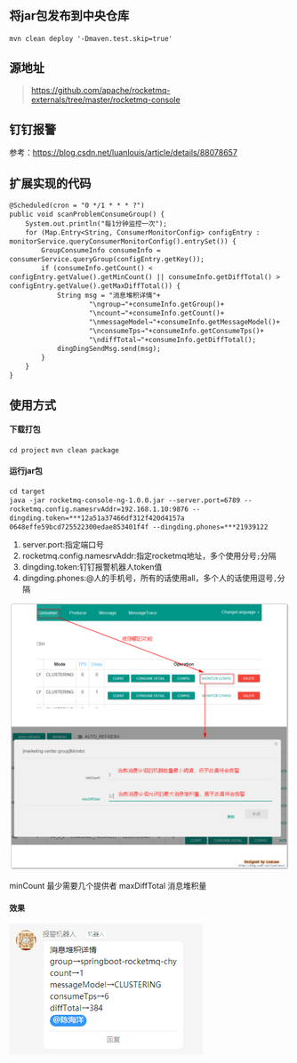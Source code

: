 ## 将jar包发布到中央仓库
`mvn clean deploy '-Dmaven.test.skip=true'`

## 源地址
> https://github.com/apache/rocketmq-externals/tree/master/rocketmq-console

## 钉钉报警
参考：https://blog.csdn.net/luanlouis/article/details/88078657

## 扩展实现的代码
```$xslt
@Scheduled(cron = "0 */1 * * * ?")
public void scanProblemConsumeGroup() {
    System.out.println("每1分钟监控一次");
    for (Map.Entry<String, ConsumerMonitorConfig> configEntry : monitorService.queryConsumerMonitorConfig().entrySet()) {
        GroupConsumeInfo consumeInfo = consumerService.queryGroup(configEntry.getKey());
        if (consumeInfo.getCount() < configEntry.getValue().getMinCount() || consumeInfo.getDiffTotal() > configEntry.getValue().getMaxDiffTotal()) {
            String msg = "消息堆积详情"+
                    "\ngroup→"+consumeInfo.getGroup()+
                    "\ncount→"+consumeInfo.getCount()+
                    "\nmessageModel→"+consumeInfo.getMessageModel()+
                    "\nconsumeTps→"+consumeInfo.getConsumeTps()+
                    "\ndiffTotal→"+consumeInfo.getDiffTotal();
            dingDingSendMsg.send(msg);
        }
    }
}
```

## 使用方式
#### 下载打包

`cd project`
`mvn clean package`

#### 运行jar包

```$xslt
cd target
java -jar rocketmq-console-ng-1.0.0.jar --server.port=6789 --rocketmq.config.namesrvAddr=192.168.1.10:9876 --dingding.token=***12a51a37466df312f420d4157a
0648effe59bcd725522300edae853401f4f --dingding.phones=***21939122
```
1. server.port:指定端口号
1. rocketmq.config.namesrvAddr:指定rocketmq地址，多个使用分号`;`分隔
1. dingding.token:钉钉报警机器人token值
1. dingding.phones:@人的手机号，所有的话使用all，多个人的话使用逗号`,`分隔


![aaa](https://github.com/chywx/rocketmq-console-alarm/blob/master/src/main/resources/chy/2.png?raw=true)

minCount 最少需要几个提供者
maxDiffTotal 消息堆积量
#### 效果
![bbb](https://github.com/chywx/rocketmq-console-alarm/blob/master/src/main/resources/chy/1.png?raw=true)